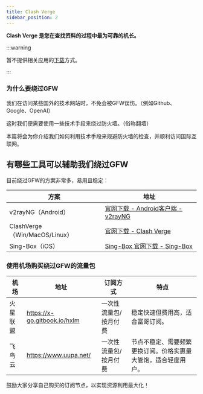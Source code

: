 ```yaml
---
title: Clash Verge
sidebar_position: 2
---
```


**Clash Verge 是您在查找资料的过程中最为可靠的机长。**

:::warning

暂不提供相关应用的[下载](https://github.com/zzzgydi/clash-verge/tree/main)方式。

:::

### 为什么要绕过GFW

我们在访问某些国外的技术网站时，不免会被GFW误伤。（例如Github、Google、OpenAI）

这时我们便需要使用一些技术手段来绕过防火墙。（俗称翻墙）

本篇将会为你介绍我们如何利用技术手段来规避防火墙的检查，并顺利访问国际互联网。

## 有哪些工具可以辅助我们绕过GFW

目前绕过GFW的方案非常多，易用且稳定：

| 方案                          | 地址                                                       |
| ----------------------------- | ---------------------------------------------------------- |
| v2rayNG（Android）            | [官网下载 - Android客户端 - v2rayNG](https://v2rayng.xyz/) |
| ClashVerge（Win/MacOS/Linux） | [官网下载 - Clash Verge](https://clashverge.net/)          |
| Sing-Box（iOS）               | [Sing-Box 官网下载 - Sing-Box](https://getsingbox.com/)    |

### 使用机场购买绕过GFW的流量包

| 机场     | 地址                         | 订阅方式              | 特点                                                         |
| -------- | ---------------------------- | --------------------- | ------------------------------------------------------------ |
| 火星联盟 | https://x-go.gitbook.io/hxlm | 一次性流量包/按月付费 | 稳定快速但费用高，适合富哥订阅。                             |
| 飞鸟云   | https://www.uupa.net/        | 一次性流量包/按月付费 | 节点不稳定、需要频繁更换订阅。价格实惠量大管饱，适合轻度用户。 |

鼓励大家分享自己购买的订阅节点，以实现资源利用最大化！